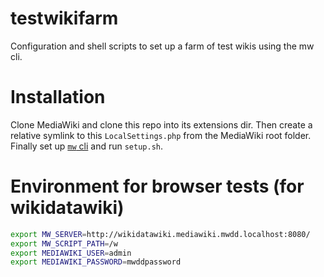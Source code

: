 # testwikifarm
Configuration and shell scripts to set up a farm of test wikis using the mw cli.

# Installation
Clone MediaWiki and clone this repo into its extensions dir. Then create a relative symlink to this `LocalSettings.php` from the MediaWiki root folder. Finally set up [`mw` cli](https://www.mediawiki.org/wiki/Cli) and run `setup.sh`.

# Environment for browser tests (for wikidatawiki)

```bash
export MW_SERVER=http://wikidatawiki.mediawiki.mwdd.localhost:8080/
export MW_SCRIPT_PATH=/w
export MEDIAWIKI_USER=admin
export MEDIAWIKI_PASSWORD=mwddpassword
```
